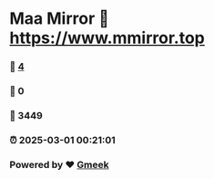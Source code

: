 # Maa Mirror :link: https://www.mmirror.top 
### :page_facing_up: [4](https://www.mmirror.top/tag.html) 
### :speech_balloon: 0 
### :hibiscus: 3449 
### :alarm_clock: 2025-03-01 00:21:01 
### Powered by :heart: [Gmeek](https://github.com/Meekdai/Gmeek)
